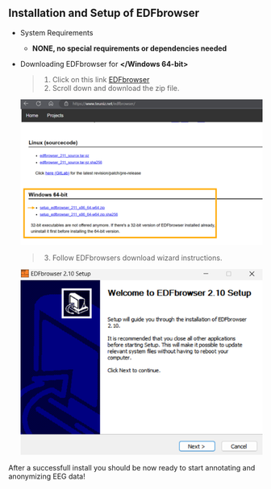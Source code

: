 
## Installation and Setup of EDFbrowser
- System Requirements
    - **NONE, no special requirements or dependencies needed**
- Downloading EDFbrowser for **</Windows 64-bit>**
    > 1. Click on this link [EDFbrowser](https://www.teuniz.net/edfbrowser/)
    > 2. Scroll down and download the zip file.

    ![EDFBrowserDwnld](images\edf-dwnld-zip.png "EDFBrowserDwnld")

    > 3. Follow EDFbrowsers download wizard instructions.
    
    ![EDFBrowserWzrd](images\edf-dwnld-wizard.png)
    
After a successfull install you should be now ready to start annotating and anonymizing EEG data!

